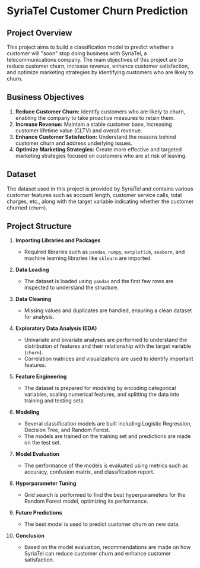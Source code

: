 # SyriaTel Customer Churn Prediction

## Project Overview

This project aims to build a classification model to predict whether a customer will "soon" stop doing business with SyriaTel, a telecommunications company. The main objectives of this project are to reduce customer churn, increase revenue, enhance customer satisfaction, and optimize marketing strategies by identifying customers who are likely to churn.

## Business Objectives

1. **Reduce Customer Churn:** Identify customers who are likely to churn, enabling the company to take proactive measures to retain them.
2. **Increase Revenue:** Maintain a stable customer base, increasing customer lifetime value (CLTV) and overall revenue.
3. **Enhance Customer Satisfaction:** Understand the reasons behind customer churn and address underlying issues.
4. **Optimize Marketing Strategies:** Create more effective and targeted marketing strategies focused on customers who are at risk of leaving.

## Dataset

The dataset used in this project is provided by SyriaTel and contains various customer features such as account length, customer service calls, total charges, etc., along with the target variable indicating whether the customer churned (`churn`).

## Project Structure

1. **Importing Libraries and Packages**
    - Required libraries such as `pandas`, `numpy`, `matplotlib`, `seaborn`, and machine learning libraries like `sklearn` are imported.

2. **Data Loading**
    - The dataset is loaded using `pandas` and the first few rows are inspected to understand the structure.

3. **Data Cleaning**
    - Missing values and duplicates are handled, ensuring a clean dataset for analysis.

4. **Exploratory Data Analysis (EDA)**
    - Univariate and bivariate analyses are performed to understand the distribution of features and their relationship with the target variable (`churn`).
    - Correlation matrices and visualizations are used to identify important features.

5. **Feature Engineering**
    - The dataset is prepared for modeling by encoding categorical variables, scaling numerical features, and splitting the data into training and testing sets.

6. **Modeling**
    - Several classification models are built including Logistic Regression, Decision Tree, and Random Forest.
    - The models are trained on the training set and predictions are made on the test set.

7. **Model Evaluation**
    - The performance of the models is evaluated using metrics such as accuracy, confusion matrix, and classification report.

8. **Hyperparameter Tuning**
    - Grid search is performed to find the best hyperparameters for the Random Forest model, optimizing its performance.

9. **Future Predictions**
    - The best model is used to predict customer churn on new data.

10. **Conclusion**
    - Based on the model evaluation, recommendations are made on how SyriaTel can reduce customer churn and enhance customer satisfaction.

